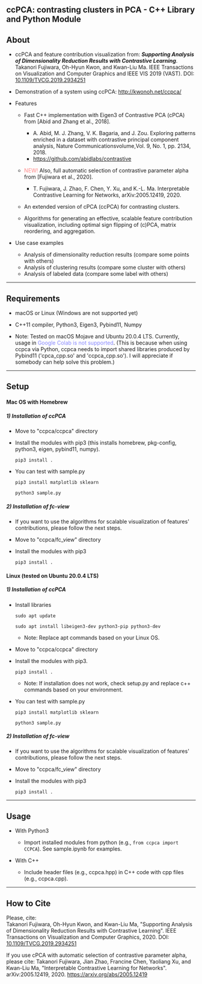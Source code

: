 ## ccPCA: contrasting clusters in PCA - C++ Library and Python Module

About
-----
* ccPCA and feature contribution visualization from: ***Supporting Analysis of Dimensionality Reduction Results with Contrastive Learning***.
Takanori Fujiwara, Oh-Hyun Kwon, and Kwan-Liu Ma.
IEEE Transactions on Visualization and Computer Graphics and IEEE VIS 2019 (VAST).
DOI: [10.1109/TVCG.2019.2934251](https://doi.org/10.1109/TVCG.2019.2934251)

* Demonstration of a system using ccPCA: http://kwonoh.net/ccpca/

* Features
  * Fast C++ implementation with Eigen3 of Contrastive PCA (cPCA) from [Abid and Zhang et al., 2018].<br />
    * A. Abid, M. J. Zhang, V. K. Bagaria, and J. Zou. Exploring patterns enriched in a dataset with contrastive principal component analysis, Nature Communicationsvolume,Vol. 9, No. 1, pp. 2134, 2018.
    * https://github.com/abidlabs/contrastive
  * <span style="color:#ff8888">NEW!</span> Also, full automatic selection of contrastive parameter alpha from [Fujiwara et al., 2020].
    * T. Fujiwara, J. Zhao, F. Chen, Y. Xu, and K.-L. Ma. Interpretable Contrastive Learning for Networks, 	arXiv:2005.12419, 2020.

  * An extended version of cPCA (ccPCA) for contrasting clusters.

  * Algorithms for generating an effective, scalable feature contribution visualization, including optimal sign flipping of (c)PCA, matrix reordering, and aggregation.

* Use case examples
  * Analysis of dimensionality reduction results (compare some points with others)
  * Analysis of clustering results (compare some cluster with others)
  * Analysis of labeled data (compare some label with others)

******

Requirements
-----
* macOS or Linux (Windows are not supported yet)

* C++11 compiler, Python3, Eigen3, Pybind11, Numpy

* Note: Tested on macOS Mojave and Ubuntu 20.0.4 LTS. Currently, usage in <span style="color:#8888ff">Google Colab is not supported</span>. (This is because when using ccpca via Python, ccpca needs to import shared libraries produced by Pybind11 ('cpca_cpp.so' and 'ccpca_cpp.so').  I will appreciate if somebody can help solve this problem.)

******

Setup
-----
#### Mac OS with Homebrew

##### 1) Installation of ccPCA

* Move to "ccpca/ccpca" directory

* Install the modules with pip3 (this installs homebrew, pkg-config, python3, eigen, pybind11, numpy).

    `pip3 install .`

* You can test with sample.py

    `pip3 install matplotlib sklearn`

    `python3 sample.py`

##### 2) Installation of fc-view

* If you want to use the algorithms for scalable visualization of features' contributions, please follow the next steps.

* Move to "ccpca/fc_view" directory

* Install the modules with pip3

    `pip3 install . `

#### Linux (tested on Ubuntu 20.0.4 LTS)

##### 1) Installation of ccPCA

* Install libraries

    `sudo apt update`

    `sudo apt install libeigen3-dev python3-pip python3-dev`

    * Note: Replace apt commands based on your Linux OS.

* Move to "ccpca/ccpca" directory

* Install the modules with pip3.

    `pip3 install .`

    * Note: If installation does not work, check setup.py and replace c++ commands based on your environment.

* You can test with sample.py

    `pip3 install matplotlib sklearn`

    `python3 sample.py`

##### 2) Installation of fc-view

* If you want to use the algorithms for scalable visualization of features' contributions, please follow the next steps.

* Move to "ccpca/fc_view" directory

* Install the modules with pip3

    `pip3 install . `

******

Usage
-----
* With Python3
    * Import installed modules from python (e.g., `from ccpca import CCPCA`). See sample.ipynb for examples.

* With C++
    * Include header files (e.g., ccpca.hpp) in C++ code with cpp files (e.g., ccpca.cpp).

******

## How to Cite
Please, cite:    
Takanori Fujiwara, Oh-Hyun Kwon, and Kwan-Liu Ma, "Supporting Analysis of Dimensionality Reduction Results with Contrastive Learning".
IEEE Transactions on Visualization and Computer Graphics, 2020.
DOI: [10.1109/TVCG.2019.2934251](https://doi.org/10.1109/TVCG.2019.2934251)

If you use cPCA with automatic selection of contrastive parameter alpha, please cite:
Takanori Fujiwara, Jian Zhao, Francine Chen, Yaoliang Xu, and Kwan-Liu Ma,
"Interpretable Contrastive Learning for Networks". 	arXiv:2005.12419, 2020.
https://arxiv.org/abs/2005.12419
